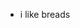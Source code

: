 - i like breads

<!---
868-bread/868-bread is a ✨ special ✨ repository because its `README.md` (this file) appears on your GitHub profile.
You can click the Preview link to take a look at your changes.
--->
